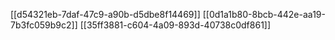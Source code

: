 [[d54321eb-7daf-47c9-a90b-d5dbe8f14469]]
[[0d1a1b80-8bcb-442e-aa19-7b3fc059b9c2]]
[[35ff3881-c604-4a09-893d-40738c0df861]]
